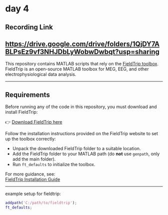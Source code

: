 # day 4
## Recording Link

https://drive.google.com/drive/folders/1QjDY7ABLPsEz9vf3NHJDbLyWobwDwbqt?usp=sharing
---

This repository contains MATLAB scripts that rely on the [FieldTrip toolbox](https://www.fieldtriptoolbox.org/).  
FieldTrip is an open-source MATLAB toolbox for MEG, EEG, and other electrophysiological data analysis.

---

## Requirements

Before running any of the code in this repository, you must download and install FieldTrip:

👉 [Download FieldTrip here](https://www.fieldtriptoolbox.org/download/)

Follow the installation instructions provided on the FieldTrip website to set up the toolbox correctly:
- Unpack the downloaded FieldTrip folder to a suitable location.
- Add the FieldTrip folder to your MATLAB path (do **not** use `genpath`, only add the main folder).
- Run `ft_defaults` to initialize the toolbox.

For more guidance, see:  
[FieldTrip Installation Guide](https://www.fieldtriptoolbox.org/faq/matlab/installation/)

---

example setup for fieldtrip:
```matlab
addpath('C:/path/to/fieldtrip');
ft_defaults;
